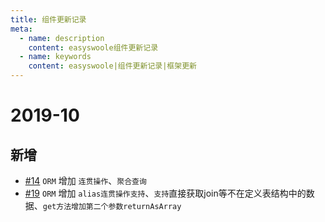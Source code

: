 ```yaml
---
title: 组件更新记录
meta:
  - name: description
    content: easyswoole组件更新记录
  - name: keywords
    content: easyswoole|组件更新记录|框架更新
---
```



# 2019-10

## 新增
- [#14](https://github.com/easy-swoole/orm/pull/14) `ORM` 增加 `连贯操作`、`聚合查询`
- [#19](https://github.com/easy-swoole/orm/pull/14) `ORM` 增加 `alias连贯操作支持`、`支持`直接获取join等不在定义表结构中的数据、`get方法增加第二个参数returnAsArray`